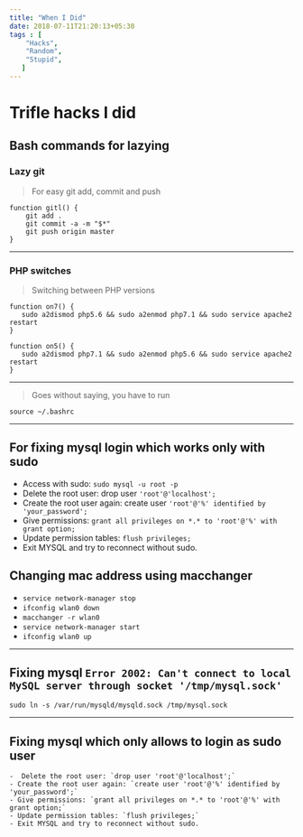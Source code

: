 ```yaml
---
title: "When I Did"
date: 2018-07-11T21:20:13+05:30
tags : [
    "Hacks",
    "Random",
    "Stupid",
   ]
---
```


# Trifle hacks I did

## Bash commands for lazying

### Lazy git
> For easy git add, commit and push
```
function gitl() {
    git add .
    git commit -a -m "$*"
    git push origin master
}

```
---

### PHP switches
> Switching between PHP versions 

```
function on7() {
   sudo a2dismod php5.6 && sudo a2enmod php7.1 && sudo service apache2 restart
}
```

```
function on5() {
   sudo a2dismod php7.1 && sudo a2enmod php5.6 && sudo service apache2 restart
}
```
---
> Goes without saying, you have to run
```
source ~/.bashrc
```
---

## For fixing mysql login which works only with sudo

- Access with sudo: `sudo mysql -u root -p`
- Delete the root user: drop user `'root'@'localhost';`
- Create the root user again: create user `'root'@'%' identified by 'your_password';`
- Give permissions: `grant all privileges on *.* to 'root'@'%' with grant option;`
- Update permission tables: `flush privileges;`
- Exit MYSQL and try to reconnect without sudo.


## Changing mac address using macchanger


- `service network-manager stop`
- `ifconfig wlan0 down`
- `macchanger -r wlan0`
- `service network-manager start  `
- `ifconfig wlan0 up`


---

## Fixing mysql `Error 2002: Can't connect to local MySQL server through socket '/tmp/mysql.sock'`

```
sudo ln -s /var/run/mysqld/mysqld.sock /tmp/mysql.sock
```

---

## Fixing mysql which only allows to login as sudo user



    -  Delete the root user: `drop user 'root'@'localhost';`
    - Create the root user again: `create user 'root'@'%' identified by 'your_password';`
    - Give permissions: `grant all privileges on *.* to 'root'@'%' with grant option;`
    - Update permission tables: `flush privileges;`
    - Exit MYSQL and try to reconnect without sudo.
